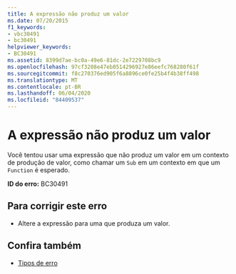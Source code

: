 ```yaml
---
title: A expressão não produz um valor
ms.date: 07/20/2015
f1_keywords:
- vbc30491
- bc30491
helpviewer_keywords:
- BC30491
ms.assetid: 8399d7ae-bc0a-49e6-81dc-2e7229708bc9
ms.openlocfilehash: 97cf3208e47eb0514296927e86eefc768280f61f
ms.sourcegitcommit: f8c270376ed905f6a8896ce0fe25b4f4b38ff498
ms.translationtype: MT
ms.contentlocale: pt-BR
ms.lasthandoff: 06/04/2020
ms.locfileid: "84409537"
---
```

# <a name="expression-does-not-produce-a-value"></a>A expressão não produz um valor
Você tentou usar uma expressão que não produz um valor em um contexto de produção de valor, como chamar um `Sub` em um contexto em que um `Function` é esperado.  
  
 **ID do erro:** BC30491  
  
## <a name="to-correct-this-error"></a>Para corrigir este erro  
  
- Altere a expressão para uma que produza um valor.  
  
## <a name="see-also"></a>Confira também

- [Tipos de erro](../../programming-guide/language-features/error-types.md)
